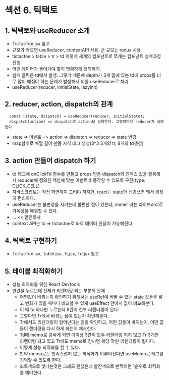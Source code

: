 # 섹션 6. 틱택토

## 1. 틱택토와 useReducer 소개

- TicTacToe.jsx 참고
- 규모가 작으면 useReducer, contextAPI 사용. 큰 규모는 redux 사용
- tictactoe > table > tr > td 이렇게 세개의 컴포넌트로 쪼개는 컴포넌트 설계과정 진행.
- 어떤 데이터가 들어가야 할지 명확하게 정의하기.
- 실제 클릭은 td에서 발생. 그렇기 때문에 depth가 3개 밑에 있는 td에 props를 너무 많이 해줘야 하는 문제가 발생해서 이를 useReducer로 처리.
- useReducer(reducer, initialState, lazyinit)

## 2. reducer, action, dispatch의 관계

```
  const [state, dispatch] = useReducer(reducer, initialState);
  dispatch(action) => dispatch로 action을 실행한다. 그럴때마다 reducer가 실행된다.
```

- state => 이벤트 => action => dispatch => reducer => state 변경
- map함수로 배열 길이 만큼 자식 태그 생성(3\*3 3개의 tr, 9개의 td생성)

## 3. action 만들어 dispatch 하기

- td 태그에 onClickTd 함수를 만들고 props 받은 dispatch와 인덱스 값을 활용해서 reducer에 정의한 액션에 맞는 이벤트가 동작할 수 있도록 구현(type: CLICK_CELL)
- 자바스크립트는 직접 화면까지 그려야 하지만, react는 state만 신경쓰면 돼서 굉장히 편리하다.
- useReducer는 불변성을 지키는데 불편한 점이 있는데, immer 라는 라이브러리로 가독성을 해결할 수 있다.
- ... << 얕은복사
- context API는 td => tictactoe로 바로 데이터 전달이 가능해진다.

## 4. 틱택토 구현하기

- TicTacToe.jsx, Table.jsx, Tr,jsx, Td.jsx 참고

## 5. 테이블 최적화하기

- 성능 최적화를 위한 React Devtools
- 한칸을 누르는데 전체가 리렌더링 되는 부분의 문제
  - 어떤값이 바뀌는지 확인하기 위해서는 useRef에 바뀔 수 있는 state 값들을 넣고 변화가 있을 때마다 비교할 수 있게 useEffect 안에서 값이 비교해본다.
  - 이 때 td 하나만 누르는데 9칸이 전부 리렌더링이 된다.
  - 그렇다면 Tr에서 바뀌는 점이 있는지 확인해본다.
  - Tr에서도 리렌더링이 일어난다는 점을 확인하고, 어떤 값들이 바뀌는지, 어떤 값들이 렌더링을 다시 하게 하는지 체크한다.
  - Td에 memo로 감싸게 되면 더이상 3칸이 모두 리렌더링 되지 않고 Tr 3개만 리렌더링 되고 있고 Tr에도 memo로 감싸면 해당 Tr만 리렌더링이 됩니다.
  - 이렇게 성능 최적화를 할 수 있다.
  - 만약 memo로도 만족스럽지 않는 최적화가 이루어진다면 useMemo로 태그를 기억할 수 있도록 한다.
  - 초록색으로 빛나는것은 그래도 괜찮은데 빨간색으로 반짝이면 1순위로 최적화를 해야한다.
